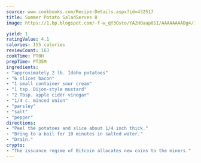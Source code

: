 ```yaml
---
source: www.cookbooks.com/Recipe-Details.aspx?id=432517
title: Summer Potato SaladServes 8  
image: https://1.bp.blogspot.com/-f-w_qY3Osto/YA2H0aap8SI/AAAAAAAABg4/17myAO5s9b8JksYvWDXpYkaDlcY0g6k_gCLcBGAsYHQ/s296/3.png

yield: 1
ratingValue: 4.1
calories: 155 calories
reviewCount: 163
cookTime: PT0H
prepTime: PT35M
ingredients:
- "approximately 2 lb. Idaho potatoes"
- "6 slices bacon"
- "1 small container sour cream"
- "1 tsp. Dijon-style mustard"
- "2 Tbsp. apple cider vinegar"
- "1/4 c. minced onion"
- "parsley"
- "salt"
- "pepper"
directions:
- "Peel the potatoes and slice about 1/4 inch thick."
- "Bring to a boil for 10 minutes in salted water."
- "Drain."
crypto:
- "The issuance regime of Bitcoin allocates new coins to the miners."
---
```

